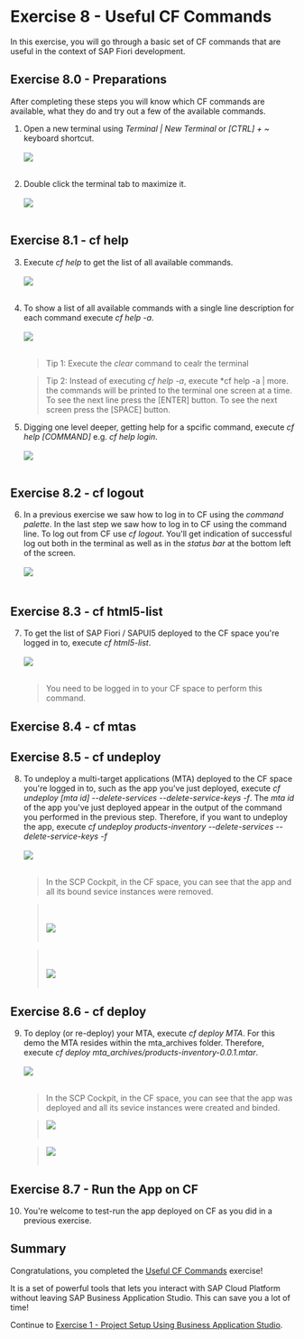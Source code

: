 # Exercise 8 - Useful CF Commands

In this exercise, you will go through a basic set of CF commands that are useful in the context of SAP Fiori development.

## Exercise 8.0 - Preparations

After completing these steps you will know which CF commands are available, what they do and try out a few of the available commands.

1. Open a new terminal using *Terminal | New Terminal* or *[CTRL] + ~* keyboard shortcut.
<br><br>![](images\2020-10_BAS_Terminal_Open_.jpg)<br><br>

2. Double click the terminal tab to maximize it.
<br><br>![](images\2020-10_BAS_Terminal_Maximize_.jpg)<br><br>

## Exercise 8.1 - cf help

3. Execute *cf help* to get the list of all available commands.
<br><br>![](images\2020-10_BAS_CF_Help_.jpg)<br><br>

4. To show a list of all available commands with a single line description for each command execute *cf help -a*.
<br><br>![](images\2020-10_BAS_CF_Help_-a_.jpg)<br><br>

    >Tip 1: Execute the *clear* command to cealr the terminal

    >Tip 2: Instead of executing *cf help -a*, execute *cf help -a | more. the commands will be printed to the terminal one screen at a time. To see the next line press the [ENTER] button. To see the next screen press the [SPACE] button.

5. Digging one level deeper, getting help for a spcific command, execute *cf help [COMMAND]* e.g. *cf help login*.
<br><br>![](images\2020-10_BAS_CF_Help_Login_.jpg)<br><br>

## Exercise 8.2 - cf logout

6. In a previous exercise we saw how to log in to CF using the *command palette*. In the last step we saw how to log in to CF using the command line. To log out from CF use *cf logout*. You'll get indication of successful log out both in the terminal as well as in the *status bar* at the bottom left of the screen.
<br><br>![](images\2020-10_BAS_CF_Logout_.jpg)<br><br>

## Exercise 8.3 - cf html5-list

7. To get the list of SAP Fiori / SAPUI5 deployed to the CF space you're logged in to, execute *cf html5-list*.
<br><br>![](images\2020-10_BAS_CF_html5-list_.jpg)<br><br>
    >You need to be logged in to your CF space to perform this command.

## Exercise 8.4 - cf mtas

## Exercise 8.5 - cf undeploy

8. To undeploy a multi-target applications (MTA) deployed to the CF space you're logged in to, such as the app you've just deployed, execute *cf undeploy [mta id] --delete-services --delete-service-keys -f*. The *mta id* of the app you've just deployed appear in the output of the command you performed in the previous step. Therefore, if you want to undeploy the app, execute *cf undeploy products-inventory --delete-services --delete-service-keys -f*
<br><br>![](images\2020-10_BAS_CF_Undeploy_.jpg)<br><br>
    >In the SCP Cockpit, in the CF space, you can see that the app and all its bound sevice instances were removed.

    ><br><br>![](images\2020-10_SCP_CF_Space_After_Undeploy_Applications_.jpg)<br><br>

    ><br><br>![](images\2020-10_SCP_CF_Space_After_Undeploy_Service_Instances_.jpg)<br><br>

## Exercise 8.6 - cf deploy

9. To deploy (or re-deploy) your MTA, execute *cf deploy MTA*. For this demo the MTA resides within the mta_archives folder. Therefore, execute *cf deploy mta_archives/products-inventory-0.0.1.mtar*.
<br><br>![](images\2020-10_BAS_CF_Deploy_.jpg)<br><br>
    >In the SCP Cockpit, in the CF space, you can see that the app was deployed and all its sevice instances were created and binded.

    >![](images\2020-10_SCP_CF_Space_After_Deploy_Applications_.jpg)<br><br>

    >![](images\2020-10_SCP_CF_Space_After_Deploy_Service_Instances_.jpg)<br><br>

## Exercise 8.7 - Run the App on CF

10. You're welcome to test-run the app deployed on CF as you did in a previous exercise.

## Summary

Congratulations, you completed the [Useful CF Commands](#useful-cf-commands) exercise!

It is a set of powerful tools that lets you interact with SAP Cloud Platform without leaving SAP Business Application Studio. This can save you a lot of time!

Continue to [Exercise 1 - Project Setup Using Business Application Studio](../ex1/README.md).
